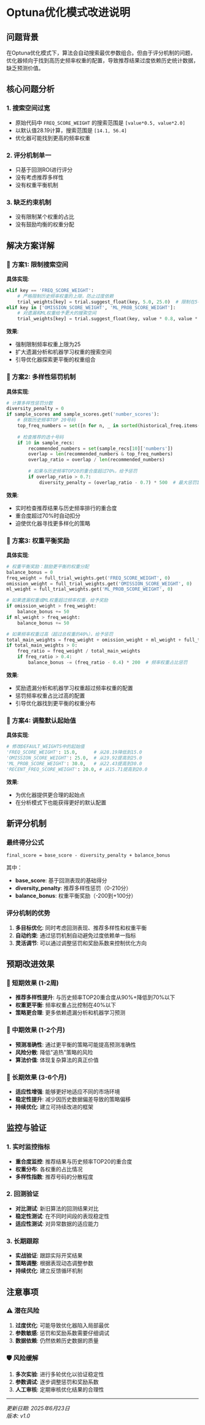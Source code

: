 # Optuna优化模式改进说明

## 问题背景

在Optuna优化模式下，算法会自动搜索最优参数组合。但由于评分机制的问题，优化器倾向于找到高历史频率权重的配置，导致推荐结果过度依赖历史统计数据，缺乏预测价值。

## 核心问题分析

### 1. 搜索空间过宽
- 原始代码中 `FREQ_SCORE_WEIGHT` 的搜索范围是 `[value*0.5, value*2.0]`
- 以默认值28.19计算，搜索范围是 `[14.1, 56.4]`
- 优化器可能找到更高的频率权重

### 2. 评分机制单一
- 只基于回测ROI进行评分
- 没有考虑推荐多样性
- 没有权重平衡机制

### 3. 缺乏约束机制
- 没有限制某个权重的占比
- 没有鼓励均衡的权重分配

## 解决方案详解

### 🎯 方案1: 限制搜索空间

**具体实现**:
```python
elif key == 'FREQ_SCORE_WEIGHT':
    # 严格限制历史频率权重的上限，防止过度依赖
    trial_weights[key] = trial.suggest_float(key, 5.0, 25.0)  # 限制在5-25之间
elif key in ['OMISSION_SCORE_WEIGHT', 'ML_PROB_SCORE_WEIGHT']:
    # 对遗漏和ML权重给予更大的搜索空间
    trial_weights[key] = trial.suggest_float(key, value * 0.8, value * 3.0)
```

**效果**:
- 强制限制频率权重上限为25
- 扩大遗漏分析和机器学习权重的搜索空间
- 引导优化器探索更平衡的权重组合

### 🎯 方案2: 多样性惩罚机制

**具体实现**:
```python
# 计算多样性惩罚分数
diversity_penalty = 0
if sample_scores and sample_scores.get('number_scores'):
    # 获取历史频率TOP 20号码
    top_freq_numbers = set([n for n, _ in sorted(historical_freq.items(), key=lambda x: x[1], reverse=True)[:20]])
    
    # 检查推荐的选十号码
    if 10 in sample_recs:
        recommended_numbers = set(sample_recs[10]['numbers'])
        overlap = len(recommended_numbers & top_freq_numbers)
        overlap_ratio = overlap / len(recommended_numbers)
        
        # 如果与历史频率TOP20的重合度超过70%，给予惩罚
        if overlap_ratio > 0.7:
            diversity_penalty = (overlap_ratio - 0.7) * 500  # 最大惩罚150分
```

**效果**:
- 实时检查推荐结果与历史频率排行的重合度
- 重合度超过70%时自动扣分
- 迫使优化器寻找更多样化的策略

### 🎯 方案3: 权重平衡奖励

**具体实现**:
```python
# 权重平衡奖励：鼓励更平衡的权重分配
balance_bonus = 0
freq_weight = full_trial_weights.get('FREQ_SCORE_WEIGHT', 0)
omission_weight = full_trial_weights.get('OMISSION_SCORE_WEIGHT', 0)
ml_weight = full_trial_weights.get('ML_PROB_SCORE_WEIGHT', 0)

# 如果遗漏权重或ML权重超过频率权重，给予奖励
if omission_weight > freq_weight:
    balance_bonus += 50
if ml_weight > freq_weight:
    balance_bonus += 50

# 如果频率权重过高（超过总权重的40%），给予惩罚
total_main_weights = freq_weight + omission_weight + ml_weight + full_trial_weights.get('RECENT_FREQ_SCORE_WEIGHT', 0)
if total_main_weights > 0:
    freq_ratio = freq_weight / total_main_weights
    if freq_ratio > 0.4:
        balance_bonus -= (freq_ratio - 0.4) * 200  # 频率权重占比惩罚
```

**效果**:
- 奖励遗漏分析和机器学习权重超过频率权重的配置
- 惩罚频率权重占比过高的配置
- 引导优化器找到更平衡的权重分布

### 🎯 方案4: 调整默认起始值

**具体实现**:
```python
# 修改DEFAULT_WEIGHTS中的起始值
'FREQ_SCORE_WEIGHT': 15.0,      # 从28.19降低到15.0
'OMISSION_SCORE_WEIGHT': 25.0,  # 从19.92提高到25.0  
'ML_PROB_SCORE_WEIGHT': 30.0,   # 从22.43提高到30.0
'RECENT_FREQ_SCORE_WEIGHT': 20.0, # 从15.71提高到20.0
```

**效果**:
- 为优化器提供更合理的起始点
- 在分析模式下也能获得更好的默认配置

## 新评分机制

### 最终得分公式
```
final_score = base_score - diversity_penalty + balance_bonus
```

其中：
- **base_score**: 基于回测表现的基础得分
- **diversity_penalty**: 推荐多样性惩罚（0-210分）
- **balance_bonus**: 权重平衡奖励（-200到+100分）

### 评分机制的优势

1. **多目标优化**: 同时考虑回测表现、推荐多样性和权重平衡
2. **自动约束**: 通过惩罚机制自动避免过度依赖单一指标
3. **灵活调节**: 可以通过调整惩罚和奖励系数来控制优化方向

## 预期改进效果

### 🎯 短期效果 (1-2周)
- **推荐多样性提升**: 与历史频率TOP20重合度从90%+降低到70%以下
- **权重更平衡**: 频率权重占比控制在40%以下
- **策略更合理**: 更多依赖遗漏分析和机器学习预测

### 🎯 中期效果 (1-2个月)
- **预测准确性**: 通过更平衡的策略可能提高预测准确性
- **风险分散**: 降低"追热"策略的风险
- **算法价值**: 体现复杂算法的真正价值

### 🎯 长期效果 (3-6个月)
- **适应性增强**: 能够更好地适应不同的市场环境
- **稳定性提升**: 减少因历史数据偏差导致的策略偏移
- **持续优化**: 建立可持续改进的框架

## 监控与验证

### 1. 实时监控指标
- **重合度监控**: 推荐结果与历史频率TOP20的重合度
- **权重分布**: 各权重的占比情况
- **多样性指数**: 推荐号码的分散程度

### 2. 回测验证
- **对比测试**: 新旧算法的回测结果对比
- **稳定性测试**: 在不同时间段的表现稳定性
- **适应性测试**: 对异常数据的适应能力

### 3. 长期跟踪
- **实战验证**: 跟踪实际开奖结果
- **策略调整**: 根据表现动态调整参数
- **持续优化**: 建立反馈循环机制

## 注意事项

### ⚠️ 潜在风险
1. **过度优化**: 可能导致优化器陷入局部最优
2. **参数敏感**: 惩罚和奖励系数需要仔细调试
3. **数据依赖**: 仍然依赖历史数据的质量

### 🛡️ 风险缓解
1. **多次实验**: 进行多轮优化以验证稳定性
2. **参数调试**: 逐步调整惩罚和奖励系数
3. **人工审核**: 定期审核优化结果的合理性

---

*更新日期: 2025年6月23日*  
*版本: v1.0* 